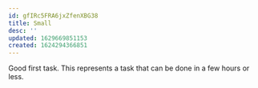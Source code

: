 ```yaml
---
id: gfIRc5FRA6jxZfenXBG38
title: Small
desc: ''
updated: 1629669851153
created: 1624294366851
---
```



Good first task. This  represents a task that can be done in a few hours or less. 